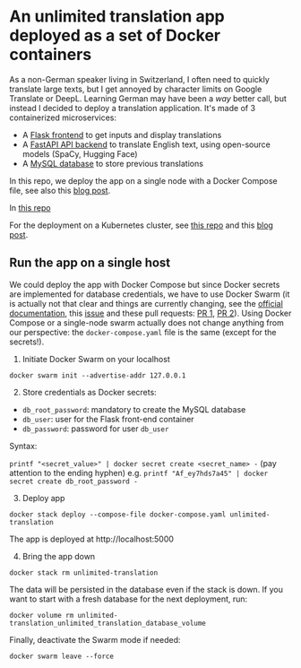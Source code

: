# An unlimited translation app deployed as a set of Docker containers

As a non-German speaker living in Switzerland, I often need to quickly translate large texts, but I get annoyed by character limits on Google Translate or DeepL. Learning German may have been a *way* better call, but instead I decided to deploy a translation application. It's made of 3 containerized microservices:

* A [Flask frontend](https://github.com/datatrigger/unlimited_translation-frontend-swarm) to get inputs and display translations
* A [FastAPI API backend](https://github.com/datatrigger/unlimited_translation-backend) to translate English text, using open-source models (SpaCy, Hugging Face)
* A [MySQL database](https://hub.docker.com/_/mysql) to store previous translations

In this repo, we deploy the app on a single node with a Docker Compose file, see also this [blog post](https://www.datatrigger.org/post/unlimited_translation_deploy_with_docker_compose/).

In [this repo](https://github.com/datatrigger/unlimited-translation_kubernetes)

For the deployment on a Kubernetes cluster, see [this repo](https://github.com/datatrigger/unlimited-translation_kubernetes) and this [blog post](https://www.datatrigger.org/post/unlimited_translation_kubernetes/). 

## Run the app on a single host

We could deploy the app with Docker Compose but since Docker secrets are implemented for database credentials, we have to use Docker Swarm (it is actually not that clear and things are currently changing, see the [official documentation](https://docs.docker.com/engine/swarm/secrets/), this [issue](https://github.com/moby/moby/issues/40046) and these pull requests: [PR 1](https://github.com/docker/compose/pull/9386), [PR 2](https://github.com/moby/moby/pull/43543)). Using Docker Compose or a single-node swarm actually does not change anything from our perspective: the ```docker-compose.yaml``` file is the same (except for the secrets!).

1) Initiate Docker Swarm on your localhost

```docker swarm init --advertise-addr 127.0.0.1```

2) Store credentials as Docker secrets:

* ```db_root_password```: mandatory to create the MySQL database
* ```db_user```: user for the Flask front-end container
* ```db_password```: password for user ```db_user```

Syntax:

```printf "<secret_value>" | docker secret create <secret_name> -``` (pay attention to the ending hyphen)
e.g.
```printf "Af_ey7hds7a45" | docker secret create db_root_password -```

3) Deploy app

```docker stack deploy --compose-file docker-compose.yaml unlimited-translation```

The app is deployed at http://localhost:5000

4) Bring the app down

```docker stack rm unlimited-translation```  

The data will be persisted in the database even if the stack is down. If you want to start with a fresh database for the next deployment, run:  

```docker volume rm unlimited-translation_unlimited_translation_database_volume```

Finally, deactivate the Swarm mode if needed:

```docker swarm leave --force```
